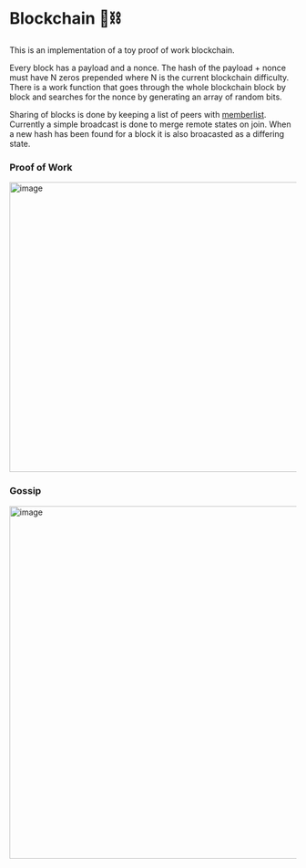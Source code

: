 # Blockchain 🧱⛓

This is an implementation of a toy proof of work blockchain.

Every block has a payload and a nonce. The hash of the payload + nonce must have N zeros prepended where N is the current blockchain difficulty.
There is a work function that goes through the whole blockchain block by block and searches for the nonce by generating an array of random bits.

Sharing of blocks is done by keeping a list of peers with [memberlist](https://github.com/hashicorp/memberlist).
Currently a simple broadcast is done to merge remote states on join.
When a new hash has been found for a block it is also broacasted as a differing state.

### Proof of Work
<img width="508" alt="image" src="https://user-images.githubusercontent.com/23063635/160709062-2938ae18-058e-4615-a75d-959d3618d6c7.png">

### Gossip
<img width="618" alt="image" src="https://user-images.githubusercontent.com/23063635/160709284-ad438f94-261f-4d5b-9d35-06a0d46b661b.png">
